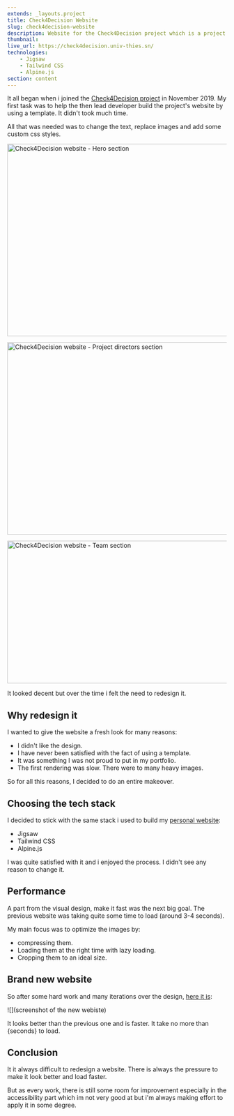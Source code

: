 ```yaml
---
extends: _layouts.project
title: Check4Decision Website
slug: check4decision-website
description: Website for the Check4Decision project which is a project that addresses issues related to the automation of data collection and aggregation as well as fact-checking in the web journalistic context.
thumbnail:
live_url: https://check4decision.univ-thies.sn/
technologies:
    - Jigsaw
    - Tailwind CSS
    - Alpine.js
section: content
---
```


It all began when i joined the [Check4Decision project](https://check4decision.univ-thies.sn/) in November 2019. My first task was to help the then lead developer build the project's website by using a template. It didn't took much time.

All that was needed was to change the text, replace images and add some custom css styles.

<img
src="/assets/images/work/check4decision-website/c4d-website-1.png"
alt="Check4Decision website - Hero section"
width="768"
height="441"
decoding="async">

<img
src="/assets/images/work/check4decision-website/c4d-website-2.png"
alt="Check4Decision website - Project directors section"
width="768"
height="441"
decoding="async">

<img
src="/assets/images/work/check4decision-website/c4d-website-3.png"
alt="Check4Decision website - Team section"
width="768"
height="327"
loading="lazy"
decoding="async">

It looked decent but over the time i felt the need to redesign it.

## Why redesign it

I wanted to give the website a fresh look for many reasons:

-   I didn't like the design.
-   I have never been satisfied with the fact of using a template.
-   It was something I was not proud to put in my portfolio.
-   The first rendering was slow. There were to many heavy images.

So for all this reasons, I decided to do an entire makeover.

## Choosing the tech stack

I decided to stick with the same stack i used to build my [personal website](/work/personal-website):

-   Jigsaw
-   Tailwind CSS
-   Alpine.js

I was quite satisfied with it and i enjoyed the process. I didn't see any reason to change it.

## Performance

A part from the visual design, make it fast was the next big goal. The previous website was taking quite some time to load (around 3-4 seconds).

My main focus was to optimize the images by:

-   compressing them.
-   Loading them at the right time with lazy loading.
-   Cropping them to an ideal size.

## Brand new website

So after some hard work and many iterations over the design, [here it is](https://check4decision.univ-thies.sn/):

![](screenshot of the new webiste)

It looks better than the previous one and is faster. It take no more than {seconds} to load.

## Conclusion

It it always difficult to redesign a website. There is always the pressure to make it look better and load faster.

But as every work, there is still some room for improvement especially in the accessibility part which im not very good at but i'm always making effort to apply it in some degree.
